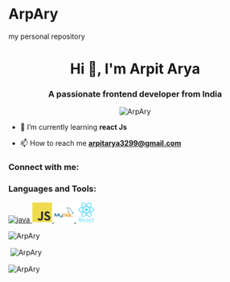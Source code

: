 # ArpAry
my personal repository
<h1 align="center">Hi 👋, I'm  Arpit Arya</h1>
<h3 align="center">A passionate frontend developer from India</h3>

<p align="center"> <img src="https://komarev.com/ghpvc/?username=ArpAry&label=Profile%20views&color=0e75b6&style=flat" alt="ArpAry" /> </p>

- 🌱 I’m currently learning **react Js**

- 📫 How to reach me **arpitarya3299@gmail.com**

<h3 align="left">Connect with me:</h3>
<p align="left">
</p>

<h3 align="left">Languages and Tools:</h3>
<p align="left">  <a href="https://www.tutorialspoint.com/java/index.htm" target="_blank" rel="noreferrer"> <img src="https://www.clipartmax.com/middle/m2H7d3A0b1K9d3H7_java-icons/" alt="java" width="40" height="40"/> </a> <a href="https://developer.mozilla.org/en-US/docs/Web/JavaScript" target="_blank" rel="noreferrer"> <img src="https://raw.githubusercontent.com/devicons/devicon/master/icons/javascript/javascript-original.svg" alt="javascript" width="40" height="40"/> </a> <a href="https://www.mysql.com/" target="_blank" rel="noreferrer"> <img src="https://raw.githubusercontent.com/devicons/devicon/master/icons/mysql/mysql-original-wordmark.svg" alt="mysql" width="40" height="40"/> </a> <a href="https://reactjs.org/" target="_blank" rel="noreferrer"> <img src="https://raw.githubusercontent.com/devicons/devicon/master/icons/react/react-original-wordmark.svg" alt="react" width="40" height="40"/> </a> </p>

<p><img align="center" src="https://github-readme-stats.vercel.app/api/top-langs?username=ArpAry&show_icons=true&locale=en&layout=compact" alt="ArpAry" /></p>

<p>&nbsp;<img align="center" src="https://github-readme-stats.vercel.app/api?username=ArpAry&show_icons=true&locale=en" alt="ArpAry" /></p>

<p><img align="center" src="https://github-readme-streak-stats.herokuapp.com/?user=ArpAry&" alt="ArpAry" /></p>

